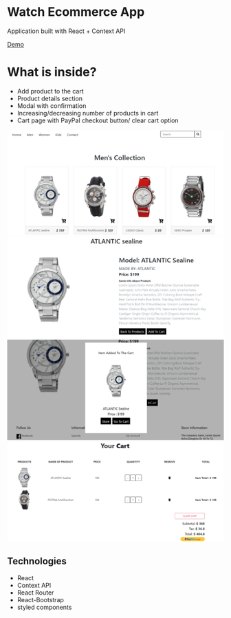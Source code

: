 # Watch Ecommerce App

Application built with React + Context API

[Demo](https://immense-fortress-83035.herokuapp.com/)

# What is inside?

* Add product to the cart
* Product details section
* Modal with confirmation
* Increasing/decreasing number of products in cart
* Cart page with PayPal checkout button/ clear cart option



![List](screenshots/watchlist.png?raw=true)
![Detail](screenshots/detail.png?raw=true)
![Module](screenshots/module.png?raw=true)
![Cart](screenshots/cart.png?raw=true)

## Technologies

* React
* Context API
* React Router
* React-Bootstrap
* styled components
